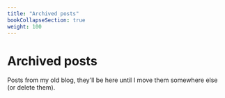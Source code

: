 ```yaml
---
title: "Archived posts"
bookCollapseSection: true
weight: 100
---
```


# Archived posts

Posts from my old blog, they'll be here until I move them somewhere else (or delete them).